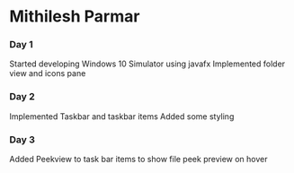 # Mithilesh Parmar
### Day 1
Started developing Windows 10 Simulator using javafx
Implemented folder view and icons pane

### Day 2
Implemented Taskbar and taskbar items
Added some styling

### Day 3
Added Peekview to task bar items to show file peek preview on hover 
